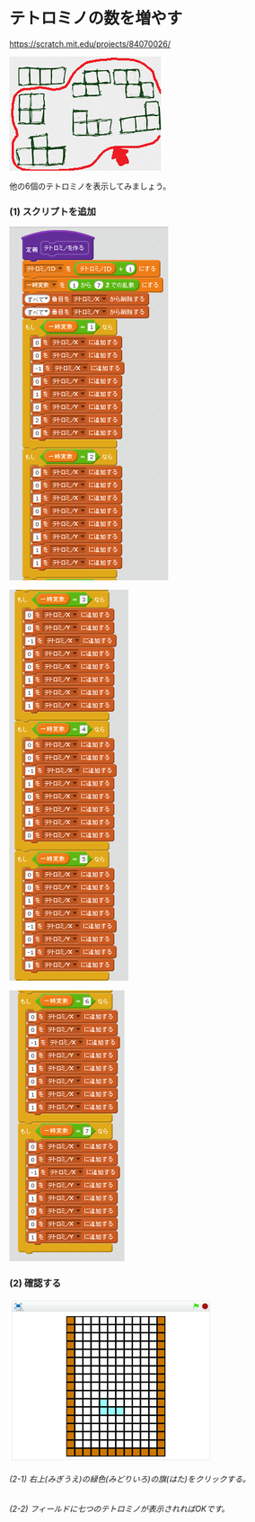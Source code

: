 # テトロミノの数を増やす

https://scratch.mit.edu/projects/84070026/

![](tetrimino.png)

他の6個のテトロミノを表示してみましょう。


### (1) スクリプトを追加

![](t001.png)

![](t002.png)

![](t003.png)

### (2) 確認する

![](test.png)


###### (2-1) 右上(みぎうえ)の緑色(みどりいろ)の旗(はた)をクリックする。

###### (2-2) フィールドに七つのテトロミノが表示されればOKです。


